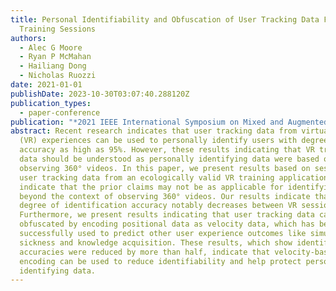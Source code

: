 ```yaml
---
title: Personal Identifiability and Obfuscation of User Tracking Data From VR
  Training Sessions
authors:
  - Alec G Moore
  - Ryan P McMahan
  - Hailiang Dong
  - Nicholas Ruozzi
date: 2021-01-01
publishDate: 2023-10-30T03:07:40.288120Z
publication_types:
  - paper-conference
publication: "*2021 IEEE International Symposium on Mixed and Augmented Reality (ISMAR)*"
abstract: Recent research indicates that user tracking data from virtual reality
  (VR) experiences can be used to personally identify users with degrees of
  accuracy as high as 95%. However, these results indicating that VR tracking
  data should be understood as personally identifying data were based on
  observing 360° videos. In this paper, we present results based on sessions of
  user tracking data from an ecologically valid VR training application, which
  indicate that the prior claims may not be as applicable for identifying users
  beyond the context of observing 360° videos. Our results indicate that the
  degree of identification accuracy notably decreases between VR sessions.
  Furthermore, we present results indicating that user tracking data can be
  obfuscated by encoding positional data as velocity data, which has been
  successfully used to predict other user experience outcomes like simulator
  sickness and knowledge acquisition. These results, which show identification
  accuracies were reduced by more than half, indicate that velocity-based
  encoding can be used to reduce identifiability and help protect personal
  identifying data.
---
```

